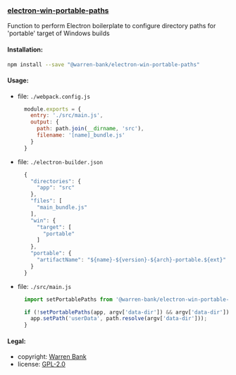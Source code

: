 ### [electron-win-portable-paths](https://github.com/warren-bank/electron-win-portable-paths)

Function to perform Electron boilerplate to configure directory paths for 'portable' target of Windows builds

#### Installation:

```bash
npm install --save "@warren-bank/electron-win-portable-paths"
```

#### Usage:

* file: `./webpack.config.js`
  ```javascript
    module.exports = {
      entry: './src/main.js',
      output: {
        path: path.join(__dirname, 'src'),
        filename: '[name]_bundle.js'
      }
    }
  ```
* file: `./electron-builder.json`
  ```javascript
    {
      "directories": {
        "app": "src"
      },
      "files": [
        "main_bundle.js"
      ],
      "win": {
        "target": [
          "portable"
        ]
      },
      "portable": {
        "artifactName": "${name}-${version}-${arch}-portable.${ext}"
      }
    }
  ```
* file: `./src/main.js`
  ```javascript
    import setPortablePaths from '@warren-bank/electron-win-portable-paths'

    if (!setPortablePaths(app, argv['data-dir']) && argv['data-dir']) {
      app.setPath('userData', path.resolve(argv['data-dir']));
    }
  ```

#### Legal:

* copyright: [Warren Bank](https://github.com/warren-bank)
* license: [GPL-2.0](https://www.gnu.org/licenses/old-licenses/gpl-2.0.txt)
